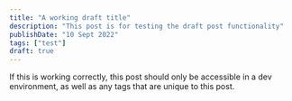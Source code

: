 ```yaml
---
title: "A working draft title"
description: "This post is for testing the draft post functionality"
publishDate: "10 Sept 2022"
tags: ["test"]
draft: true
---
```


If this is working correctly, this post should only be accessible in a dev environment, as well as any tags that are unique to this post.
